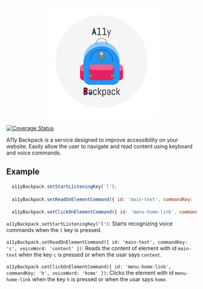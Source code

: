 <p align="center">
  <img src="assets/A11yBackpack.png" style="height: 300px;"/>
</p>

[![Coverage Status](https://coveralls.io/repos/github/jppianta/a11y-backpack/badge.svg?branch=master)](https://coveralls.io/github/jppianta/a11y-backpack?branch=master)

A11y Backpack is a service designed to improve accessibility on your website. Easily allow the user to navigate and read content using keyboard and voice commands.

## Example

```javascript
  a11yBackpack.setStartListeningKey('l');

  a11yBackpack.setReadOnElementCommand({ id: 'main-text', commandKey: 'c', voiceWord: 'content' });

  a11yBackpack.setClickOnElementCommand({ id: 'menu-home-link', commandKey: 'h', voiceWord: 'home' });
```

`a11yBackpack.setStartListeningKey('l')`: Starts recognizing voice commands when the `l` key is pressed.

`a11yBackpack.setReadOnElementCommand({ id: 'main-text', commandKey: 'c', voiceWord: 'content' })`: Reads the content of element with id `main-text` when the key `c` is pressed or when the usar says `content`.

`a11yBackpack.setClickOnElementCommand({ id: 'menu-home-link', commandKey: 'h', voiceWord: 'home' })`: Clicks the element with id `menu-home-link` when the key `h` is pressed or when the usar says `home`.